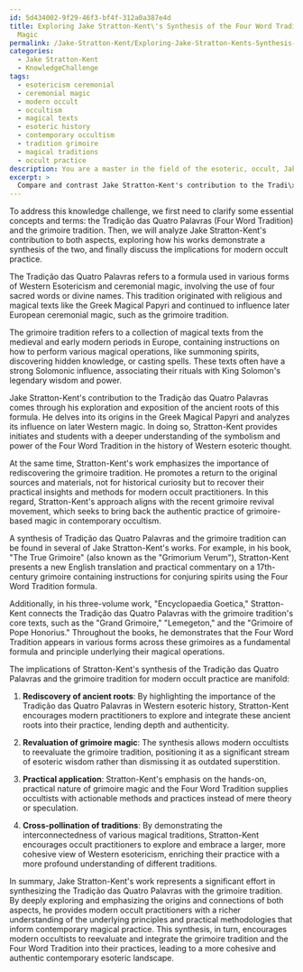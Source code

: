 ```yaml
---
id: 5d434002-9f29-46f3-bf4f-312a0a387e4d
title: Exploring Jake Stratton-Kent\'s Synthesis of the Four Word Tradition and Grimoire
  Magic
permalink: /Jake-Stratton-Kent/Exploring-Jake-Stratton-Kents-Synthesis-of-the-Four-Word-Tradition-and-Grimoire-Magic/
categories:
  - Jake Stratton-Kent
  - KnowledgeChallenge
tags:
  - esotericism ceremonial
  - ceremonial magic
  - modern occult
  - occultism
  - magical texts
  - esoteric history
  - contemporary occultism
  - tradition grimoire
  - magical traditions
  - occult practice
description: You are a master in the field of the esoteric, occult, Jake Stratton-Kent and Education. You are a writer of tests, challenges, books and deep knowledge on Jake Stratton-Kent for initiates and students to gain deep insights and understanding from. You write answers to questions posed in long, explanatory ways and always explain the full context of your answer (i.e., related concepts, formulas, examples, or history), as well as the step-by-step thinking process you take to answer the challenges. Be rigorous and thorough, and summarize the key themes, ideas, and conclusions at the end.
excerpt: >
  Compare and contrast Jake Stratton-Kent's contribution to the Tradi\xE7\xE3o das Quatro Palavras (Four Word Tradition) with his emphasis on rediscovering the grimoire tradition; analyze how his works demonstrate a synthesis of the two and discuss the implications for modern occult practice.
---
```

To address this knowledge challenge, we first need to clarify some essential concepts and terms: the Tradição das Quatro Palavras (Four Word Tradition) and the grimoire tradition. Then, we will analyze Jake Stratton-Kent's contribution to both aspects, exploring how his works demonstrate a synthesis of the two, and finally discuss the implications for modern occult practice.

The Tradição das Quatro Palavras refers to a formula used in various forms of Western Esotericism and ceremonial magic, involving the use of four sacred words or divine names. This tradition originated with religious and magical texts like the Greek Magical Papyri and continued to influence later European ceremonial magic, such as the grimoire tradition.

The grimoire tradition refers to a collection of magical texts from the medieval and early modern periods in Europe, containing instructions on how to perform various magical operations, like summoning spirits, discovering hidden knowledge, or casting spells. These texts often have a strong Solomonic influence, associating their rituals with King Solomon's legendary wisdom and power.

Jake Stratton-Kent's contribution to the Tradição das Quatro Palavras comes through his exploration and exposition of the ancient roots of this formula. He delves into its origins in the Greek Magical Papyri and analyzes its influence on later Western magic. In doing so, Stratton-Kent provides initiates and students with a deeper understanding of the symbolism and power of the Four Word Tradition in the history of Western esoteric thought.

At the same time, Stratton-Kent's work emphasizes the importance of rediscovering the grimoire tradition. He promotes a return to the original sources and materials, not for historical curiosity but to recover their practical insights and methods for modern occult practitioners. In this regard, Stratton-Kent's approach aligns with the recent grimoire revival movement, which seeks to bring back the authentic practice of grimoire-based magic in contemporary occultism.

A synthesis of Tradição das Quatro Palavras and the grimoire tradition can be found in several of Jake Stratton-Kent's works. For example, in his book, "The True Grimoire" (also known as the "Grimorium Verum"), Stratton-Kent presents a new English translation and practical commentary on a 17th-century grimoire containing instructions for conjuring spirits using the Four Word Tradition formula.

Additionally, in his three-volume work, "Encyclopaedia Goetica," Stratton-Kent connects the Tradição das Quatro Palavras with the grimoire tradition's core texts, such as the "Grand Grimoire," "Lemegeton," and the "Grimoire of Pope Honorius." Throughout the books, he demonstrates that the Four Word Tradition appears in various forms across these grimoires as a fundamental formula and principle underlying their magical operations.

The implications of Stratton-Kent's synthesis of the Tradição das Quatro Palavras and the grimoire tradition for modern occult practice are manifold:

1. **Rediscovery of ancient roots**: By highlighting the importance of the Tradição das Quatro Palavras in Western esoteric history, Stratton-Kent encourages modern practitioners to explore and integrate these ancient roots into their practice, lending depth and authenticity.

2. **Revaluation of grimoire magic**: The synthesis allows modern occultists to reevaluate the grimoire tradition, positioning it as a significant stream of esoteric wisdom rather than dismissing it as outdated superstition.

3. **Practical application**: Stratton-Kent's emphasis on the hands-on, practical nature of grimoire magic and the Four Word Tradition supplies occultists with actionable methods and practices instead of mere theory or speculation.

4. **Cross-pollination of traditions**: By demonstrating the interconnectedness of various magical traditions, Stratton-Kent encourages occult practitioners to explore and embrace a larger, more cohesive view of Western esotericism, enriching their practice with a more profound understanding of different traditions.

In summary, Jake Stratton-Kent's work represents a significant effort in synthesizing the Tradição das Quatro Palavras with the grimoire tradition. By deeply exploring and emphasizing the origins and connections of both aspects, he provides modern occult practitioners with a richer understanding of the underlying principles and practical methodologies that inform contemporary magical practice. This synthesis, in turn, encourages modern occultists to reevaluate and integrate the grimoire tradition and the Four Word Tradition into their practices, leading to a more cohesive and authentic contemporary esoteric landscape.

